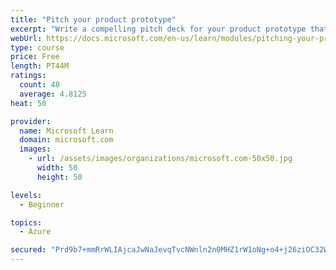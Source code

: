 ```yaml
---
title: "Pitch your product prototype"
excerpt: "Write a compelling pitch deck for your product prototype that will resonate with your audience and share the vision of your prototype."
webUrl: https://docs.microsoft.com/en-us/learn/modules/pitching-your-prototype/
type: course
price: Free
length: PT44M
ratings:
  count: 48
  average: 4.8125
heat: 50

provider:
  name: Microsoft Learn
  domain: microsoft.com
  images:
    - url: /assets/images/organizations/microsoft.com-50x50.jpg
      width: 50
      height: 50

levels:
  - Beginner

topics:
  - Azure

secured: "Prd9b7+mmRrWLIAjcaJwNaJevqTvcNWnln2n0MHZ1rW1oNg+o4+j26ziOC32W+8y4FYQnDV+wULEJmLE80KNOTCnDGeOmrWNFCVHkIrVSytEoArPpA44TXDjsXHNme99qYQF1KNvzt8pjebEewZhMpc7W/AbLbz7yIp4r860SROfH9hGhyJOQq9g//lCrCcHY66hqkLkiROWKYBFY7Xhj6BleFNa35rLpgfUlLauRyqim7v4mNvJLy8d7WFwkumjZQIryPsWd/JGZCFlzkUQqkRo9kXpt3QVG1tu8IadM2Dnt7+m64vJtz+SKpVMOPhA5O07zMnmu4fW4UZUAzt7uAmXWxrYED+bVzTclvv1kxFJKuTUkN4en5KLafmBi5qfvRVGboWMtPgko67ptGTEonaWase7QZgqBiqHgV9xTK4=;hZTij572xciiFdWYRn4zzA=="
---
```


